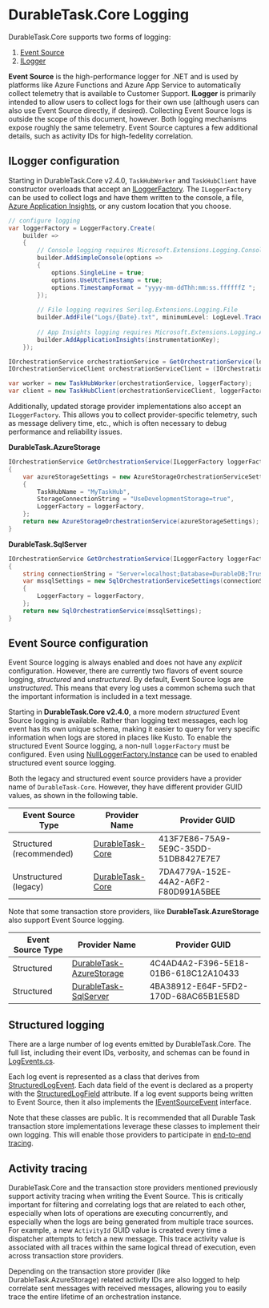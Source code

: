 # DurableTask.Core Logging

DurableTask.Core supports two forms of logging:

1. [Event Source](https://docs.microsoft.com/dotnet/api/system.diagnostics.tracing.eventsource)
1. [ILogger](https://docs.microsoft.com/aspnet/core/fundamentals/logging)

**Event Source** is the high-performance logger for .NET and is used by platforms like Azure Functions and Azure App Service to automatically collect telemetry that is available to Customer Support. **ILogger** is primarily intended to allow users to collect logs for their own use (although users can also use Event Source directly, if desired). Collecting Event Source logs is outside the scope of this document, however. Both logging mechanisms expose roughly the same telemetry. Event Source captures a few additional details, such as activity IDs for high-fedelity correlation.

## ILogger configuration

Starting in DurableTask.Core v2.4.0, `TaskHubWorker` and `TaskHubClient` have constructor overloads that accept an [ILoggerFactory](https://docs.microsoft.com/dotnet/api/microsoft.extensions.logging.iloggerfactory). The `ILoggerFactory` can be used to collect logs and have them written to the console, a file, [Azure Application Insights](https://docs.microsoft.com/azure/azure-monitor/app/ilogger), or any custom location that you choose.

```csharp
// configure logging
var loggerFactory = LoggerFactory.Create(
    builder =>
    {
        // Console logging requires Microsoft.Extensions.Logging.Console 
        builder.AddSimpleConsole(options =>
        {
            options.SingleLine = true;
            options.UseUtcTimestamp = true;
            options.TimestampFormat = "yyyy-mm-ddThh:mm:ss.ffffffZ ";
        });
        
        // File logging requires Serilog.Extensions.Logging.File
        builder.AddFile("Logs/{Date}.txt", minimumLevel: LogLevel.Trace);
        
        // App Insights logging requires Microsoft.Extensions.Logging.ApplicationInsights
        builder.AddApplicationInsights(instrumentationKey);
    });

IOrchestrationService orchestrationService = GetOrchestrationService(loggerFactory);
IOrchestrationServiceClient orchestrationServiceClient = (IOrchestrationServiceClient)orchestrationService;

var worker = new TaskHubWorker(orchestrationService, loggerFactory);
var client = new TaskHubClient(orchestrationServiceClient, loggerFactory: loggerFactory);
```

Additionally, updated storage provider implementations also accept an `ILoggerFactory`. This allows you to collect provider-specific telemetry, such as message delivery time, etc., which is often necessary to debug performance and reliability issues.

**DurableTask.AzureStorage**
```csharp
IOrchestrationService GetOrchestrationService(ILoggerFactory loggerFactory)
{
    var azureStorageSettings = new AzureStorageOrchestrationServiceSettings
    {
        TaskHubName = "MyTaskHub",
        StorageConnectionString = "UseDevelopmentStorage=true",
        LoggerFactory = loggerFactory,
    };
    return new AzureStorageOrchestrationService(azureStorageSettings);
}
```

**DurableTask.SqlServer**
```csharp
IOrchestrationService GetOrchestrationService(ILoggerFactory loggerFactory)
{
    string connectionString = "Server=localhost;Database=DurableDB;Trusted_Connection=True;";
    var mssqlSettings = new SqlOrchestrationServiceSettings(connectionString)
    {
        LoggerFactory = loggerFactory,
    };
    return new SqlOrchestrationService(mssqlSettings);
}
```

## Event Source configuration

Event Source logging is always enabled and does not have any _explicit_ configuration. However, there are currently two flavors of event source logging, _structured_ and _unstructured_. By default, Event Source logs are _unstructured_. This means that every log uses a common schema such that the important information is included in a text message.

Starting in **DurableTask.Core v2.4.0**, a more modern _structured_ Event Source logging is available. Rather than logging text messages, each log event has its own unique schema, making it easier to query for very specific information when logs are stored in places like Kusto. To enable the structured Event Source logging, a non-null `loggerFactory` must be configured. Even using [NullLoggerFactory.Instance](https://docs.microsoft.com/dotnet/api/microsoft.extensions.logging.abstractions.nullloggerfactory.instance) can be used to enabled structured event source logging.

Both the legacy and structured event source providers have a provider name of `DurableTask-Core`. However, they have different provider GUID values, as shown in the following table.

| Event Source Type | Provider Name | Provider GUID |
|-|-|-|
| Structured (recommended) | [DurableTask-Core](StructuredEventSource.cs) | 413F7E86-75A9-5E9C-35DD-51DB8427E7E7 |
| Unstructured (legacy) | [DurableTask-Core](../Tracing/DefaultEventSource.cs) | 7DA4779A-152E-44A2-A6F2-F80D991A5BEE |

Note that some transaction store providers, like **DurableTask.AzureStorage** also support Event Source logging.

| Event Source Type | Provider Name | Provider GUID |
|-|-|-|
| Structured | [DurableTask-AzureStorage](/src/DurableTask.AzureStorage/AnalyticsEventSource.cs) | 4C4AD4A2-F396-5E18-01B6-618C12A10433 |
| Structured | [DurableTask-SqlServer](https://github.com/microsoft/durabletask-mssql/blob/main/src/DurableTask.SqlServer/Logging/DefaultEventSource.cs) | 4BA38912-E64F-5FD2-170D-68AC65B1E58D |

## Structured logging

There are a large number of log events emitted by DurableTask.Core. The full list, including their event IDs, verbosity, and schemas can be found in [LogEvents.cs](LogEvents.cs).

Each log event is represented as a class that derives from [StructuredLogEvent](StructuredLogEvent.cs). Each data field of the event is declared as a property with the [StructuredLogField](StructuredLogFieldAttribute.cs) attribute. If a log event supports being written to Event Source, then it also implements the [IEventSourceEvent](IEventSourceEvent.cs) interface.

Note that these classes are public. It is recommended that all Durable Task transaction store implementations leverage these classes to implement their own logging. This will enable those providers to participate in [end-to-end tracing](#end-to-end-tracing).

## Activity tracing

DurableTask.Core and the transaction store providers mentioned previously support activity tracing when writing the Event Source. This is critically important for filtering and correlating logs that are related to each other, especially when lots of operations are executing concurrently, and especially when the logs are being generated from multiple trace sources. For example, a new `ActivityId` GUID value is created every time a dispatcher attempts to fetch a new message. This trace activity value is associated with all traces within the same logical thread of execution, even across transaction store providers.

Depending on the transaction store provider (like DurableTask.AzureStorage) related activity IDs are also logged to help correlate sent messages with received messages, allowing you to easily trace the entire lifetime of an orchestration instance.
